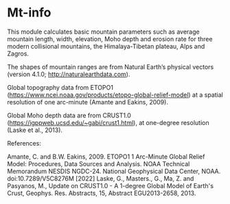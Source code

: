 # Mt-info

This module calculates basic mountain parameters such as average mountain length, width, elevation, Moho depth and erosion rate 
for three modern collisional mountains, the Himalaya-Tibetan plateau, Alps and Zagros.

The shapes of mountain ranges are from Natural Earth’s physical vectors (version 4.1.0; http://naturalearthdata.com).

Global topography data from ETOPO1 (https://www.ncei.noaa.gov/products/etopo-global-relief-model) at a spatial resolution of one arc-minute (Amante and Eakins, 2009).

Global Moho depth data are from CRUST1.0 (https://igppweb.ucsd.edu/~gabi/crust1.html), at one-degree resolution (Laske et al., 2013). 


References:

Amante, C. and B.W. Eakins, 2009. ETOPO1 1 Arc-Minute Global Relief Model: Procedures, Data Sources and Analysis. NOAA Technical Memorandum NESDIS NGDC-24. National Geophysical Data Center, NOAA. doi:10.7289/V5C8276M [2022]
Laske, G., Masters., G., Ma, Z. and Pasyanos, M., Update on CRUST1.0 - A 1-degree Global Model of Earth's Crust, Geophys. Res. Abstracts, 15, Abstract EGU2013-2658, 2013.



